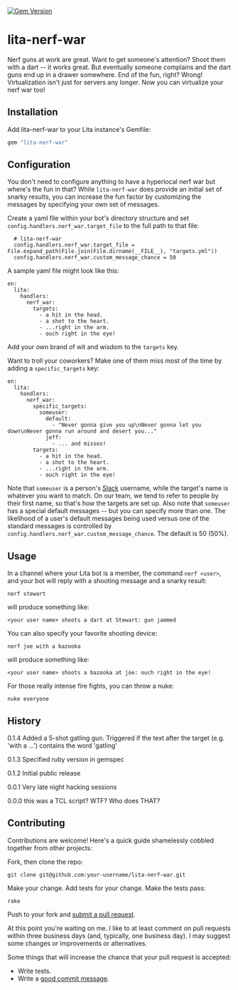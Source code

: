 [![Gem Version](https://badge.fury.io/rb/lita-nerf-war.svg)](http://badge.fury.io/rb/lita-nerf-war)

# lita-nerf-war

Nerf guns at work are great. Want to get someone's attention? Shoot them with a dart -- it works great. But eventually someone complains and the dart guns end up in a drawer somewhere. End of the fun, right? Wrong! 
Virtualization isn't just for servers any longer. Now you can virtualize your nerf war too!


## Installation

Add lita-nerf-war to your Lita instance's Gemfile:

``` ruby
gem "lita-nerf-war"
```

## Configuration

You don't need to configure anything to have a hyperlocal nerf war but where's the fun in that? While ```lita-nerf-war``` does provide an initial set of snarky results, you can increase the fun factor by customizing the messages by specifying your own set of messages.

Create a yaml file within your bot's directory structure and set ```config.handlers.nerf_war.target_file``` to the full path to that file: 

```
  # lita-nerf-war
  config.handlers.nerf_war.target_file = File.expand_path(File.join(File.dirname(__FILE__), "targets.yml"))
  config.handlers.nerf_war.custom_message_chance = 50

```

A sample yaml file might look like this:

```
en:
  lita:
    handlers:
      nerf_war:
        targets:
          - a hit in the head.
          - a shot to the heart. 
          - ...right in the arm.
          - ouch right in the eye! 
```

Add your own brand of wit and wisdom to the ```targets``` key.

Want to troll your coworkers? Make one of them miss most of the time by adding a ```specific_targets``` key:

```
en:
  lita:
    handlers:
      nerf_war:
        specific_targets:
          someuser:
            default:
              - "Never gonna give you up\nNever gonna let you down\nNever gonna run around and desert you..."
            jeff:
              - ... and misses!
        targets:
          - a hit in the head.
          - a shot to the heart. 
          - ...right in the arm.
          - ouch right in the eye! 
```

Note that ```someuser``` is a person's [Slack](https://slack.com/) username, while the target's name is whatever you want to match. On our team, we tend to refer to people by their first name, so that's how the targets are set up. Also note that ```someuser``` has a special default messages -- but you can specify more than one. The likelihood of a user's default messages being used versus one of the standard messages is controlled by ```config.handlers.nerf_war.custom_message_chance```. The default is 50 (50%).


## Usage

In a channel where your Lita bot is a member, the command ```nerf <user>```, and your bot will reply with a shooting message and a snarky result:
  
```nerf stewart```
  
will produce something like:

```<your user name> shoots a dart at Stewart: gun jammed```
    
You can also specify your favorite shooting device:

```nerf joe with a bazooka```
  
will produce something like:

```<your user name> shoots a bazooka at joe: ouch right in the eye!```
    
For those really intense fire fights,  you can throw a nuke:

```nuke everyone```
      

## History

0.1.4 Added a 5-shot gatling gun. Triggered if the text after the target (e.g. 'with a ...') contains the word 'gatling'

0.1.3 Specified ruby version in gemspec

0.1.2 Initial public release

0.0.1 Very late night hacking sessions

0.0.0 this was a TCL script? WTF? Who does THAT?
      
## Contributing

Contributions are welcome! Here's a quick guide shamelessly cobbled together from other projects:

Fork, then clone the repo:

    git clone git@github.com:your-username/lita-nerf-war.git

Make your change. Add tests for your change. Make the tests pass:

    rake

Push to your fork and [submit a pull request][pr].

[pr]: https://github.com/snowmoonsoftware/lita-nerf-war/compare/

At this point you're waiting on me. I like to at least comment on pull requests
within three business days (and, typically, one business day). I may suggest
some changes or improvements or alternatives.

Some things that will increase the chance that your pull request is accepted:

* Write tests.
* Write a [good commit message][commit].

[commit]: http://tbaggery.com/2008/04/19/a-note-about-git-commit-messages.html
      